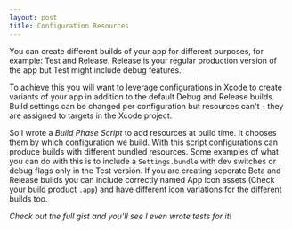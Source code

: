 ```yaml
---
layout: post
title: Configuration Resources
---
```


You can create different builds of your app for different purposes, for example: Test and Release. Release is your regular production version of the app but Test might include debug features.

To achieve this you will want to leverage configurations in Xcode to create variants of your app in addition to the default Debug and Release builds.
Build settings can be changed per configuration but resources can't - they are assigned to targets in the Xcode project.

So I wrote a *Build Phase Script* to add resources at build time. It chooses them by which configuration we build.
With this script configurations can produce builds with different bundled resources.
Some examples of what you can do with this is to include a `Settings.bundle` with dev switches or debug flags only in the Test version.
If you are creating seperate Beta and Release builds you can include correctly named App icon assets (Check your build product `.app`) and have different icon variations for the different builds too.

*Check out the full gist and you'll see I even wrote tests for it!*
<script src="https://gist.github.com/Ashton-W/a47ec8b128ecbe470632.js?file=CopyConfigurationResources.sh"></script>

